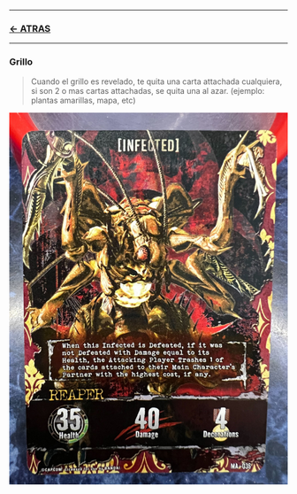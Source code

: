 
---

### [<- ATRAS](../README.md)

---



### Grillo

> Cuando el grillo es revelado, te quita una carta attachada cualquiera,
si son 2 o mas cartas attachadas, se quita una al azar.
(ejemplo: plantas amarillas, mapa, etc)

![alt grillo.jpg](https://github.com/jachiev8a/resident-evil-rule-book/blob/master/_python/img/grillo.jpg?raw=true)


